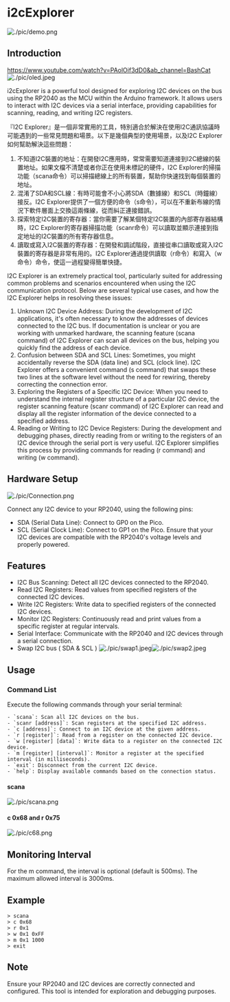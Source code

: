 # i2cExplorer
![./pic/demo.png](./pic/demo.png)
## Introduction

https://www.youtube.com/watch?v=PAolOif3dD0&ab_channel=BashCat
![./pic/oled.jpeg](./pic/oled.jpeg)

i2cExplorer is a powerful tool designed for exploring I2C devices on the bus using the RP2040 as the MCU within the Arduino framework. It allows users to interact with I2C devices via a serial interface, providing capabilities for scanning, reading, and writing I2C registers.

『I2C Explorer』是一個非常實用的工具，特別適合於解決在使用I2C通訊協議時可能遇到的一些常見問題和場景。以下是幾個典型的使用場景，以及I2C Explorer如何幫助解決這些問題：
1. 不知道I2C裝置的地址：在開發I2C應用時，常常需要知道連接到I2C總線的裝置地址。如果文檔不清楚或者你正在使用未標記的硬件，I2C Explorer的掃描功能（scana命令）可以掃描總線上的所有裝置，幫助你快速找到每個裝置的地址。
2. 混淆了SDA和SCL線：有時可能會不小心將SDA（數據線）和SCL（時鐘線）接反。I2C Explorer提供了一個方便的命令（s命令），可以在不重新布線的情況下軟件層面上交換這兩條線，從而糾正連接錯誤。
3. 探索特定I2C裝置的寄存器：當你需要了解某個特定I2C裝置的內部寄存器結構時，I2C Explorer的寄存器掃描功能（scanr命令）可以讀取並顯示連接到指定地址的I2C裝置的所有寄存器信息。
4. 讀取或寫入I2C裝置的寄存器：在開發和調試階段，直接從串口讀取或寫入I2C裝置的寄存器是非常有用的。I2C Explorer通過提供讀取（r命令）和寫入（w命令）命令，使這一過程變得簡單快捷。

I2C Explorer is an extremely practical tool, particularly suited for addressing common problems and scenarios encountered when using the I2C communication protocol. Below are several typical use cases, and how the I2C Explorer helps in resolving these issues:
1. Unknown I2C Device Address: During the development of I2C applications, it's often necessary to know the addresses of devices connected to the I2C bus. If documentation is unclear or you are working with unmarked hardware, the scanning feature (scana command) of I2C Explorer can scan all devices on the bus, helping you quickly find the address of each device.
2. Confusion between SDA and SCL Lines: Sometimes, you might accidentally reverse the SDA (data line) and SCL (clock line). I2C Explorer offers a convenient command (s command) that swaps these two lines at the software level without the need for rewiring, thereby correcting the connection error.
3. Exploring the Registers of a Specific I2C Device: When you need to understand the internal register structure of a particular I2C device, the register scanning feature (scanr command) of I2C Explorer can read and display all the register information of the device connected to a specified address.
4. Reading or Writing to I2C Device Registers: During the development and debugging phases, directly reading from or writing to the registers of an I2C device through the serial port is very useful. I2C Explorer simplifies this process by providing commands for reading (r command) and writing (w command).

## Hardware Setup
![./pic/Connection.png](./pic/Connection.png)

Connect any I2C device to your RP2040, using the following pins:
- SDA (Serial Data Line): Connect to GP0 on the Pico.
- SCL (Serial Clock Line): Connect to GP1 on the Pico.
Ensure that your I2C devices are compatible with the RP2040's voltage levels and properly powered.

## Features
- I2C Bus Scanning: Detect all I2C devices connected to the RP2040.
- Read I2C Registers: Read values from specified registers of the connected I2C devices.
- Write I2C Registers: Write data to specified registers of the connected I2C devices.
- Monitor I2C Registers: Continuously read and print values from a specific register at regular intervals.
- Serial Interface: Communicate with the RP2040 and I2C devices through a serial connection.
- Swap I2C bus ( SDA & SCL )
![./pic/swap1.jpeg](./pic/swap1.jpeg)![./pic/swap2.jpeg](./pic/swap2.jpeg)

## Usage
### Command List
Execute the following commands through your serial terminal:

```
- `scana`: Scan all I2C devices on the bus.
- `scanr [address]`: Scan registers at the specified I2C address.
- `c [address]`: Connect to an I2C device at the given address.
- `r [register]`: Read from a register on the connected I2C device.
- `w [register] [data]`: Write data to a register on the connected I2C device.
- `m [register] [interval]`: Monitor a register at the specified interval (in milliseconds).
- `exit`: Disconnect from the current I2C device.
- `help`: Display available commands based on the connection status.
```
#### scana
![./pic/scana.png](./pic/scana.png)
#### c 0x68 and r 0x75
![./pic/c68.png](./pic/c68.png)

## Monitoring Interval
For the m command, the interval is optional (default is 500ms). The maximum allowed interval is 3000ms.

## Example

```
> scana
> c 0x68
> r 0x1
> w 0x1 0xFF
> m 0x1 1000
> exit
```


## Note
Ensure your RP2040 and I2C devices are correctly connected and configured.
This tool is intended for exploration and debugging purposes.
